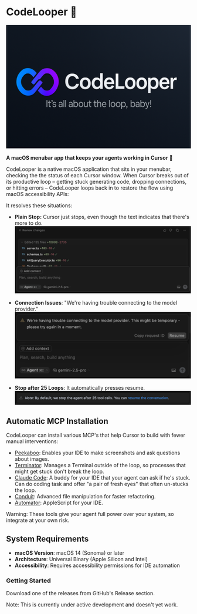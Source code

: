 # CodeLooper 🔄

<p align="center">
  <img src="assets/banner.png" alt="CodeLooper Banner">
</p>

**A macOS menubar app that keeps your agents working in Cursor** 🔄

CodeLooper is a native macOS application that sits in your menubar, checking the the status of each Cursor window.
When Cursor breaks out of its productive loop – getting stuck generating code, dropping connections, or hitting errors – CodeLooper loops back in to restore the flow using macOS accessibility APIs:

It resolves these situations:

- **Plain Stop:** Cursor just stops, even though the text indicates that there's more to do.<br>
  <img src="assets/cursor-stopped.png" alt="Cursor Stopped" width="600">

- **Connection Issues**: "We're having trouble connecting to the model provider."<br>
  <img src="assets/trouble.png" alt="Connection Trouble" width="600">

- **Stop after 25 Loops**: It automatically presses resume.<br>
  <img src="assets/default-stop-25.png" alt="Default Stop at 25 loops" width="600">

## Automatic MCP Installation

CodeLooper can install various MCP's that help Cursor to build with fewer manual interventions:

- [Peekaboo](https://github.com/steipete/Peekaboo): Enables your IDE to make screenshots and ask questions about images.
- [Terminator](https://github.com/steipete/Terminator): Manages a Terminal outside of the loop, so processes that might get stuck don't break the loop.
- [Claude Code](https://github.com/steipete/claude-code-mcp): A buddy for your IDE that your agent can ask if he's stuck. Can do coding task and offer "a pair of fresh eyes" that often un-stucks the loop.
- [Conduit](https://github.com/steipete/conduit-mcp): Advanced file manipulation for faster refactoring.
- [Automator](https://github.com/steipete/macos-automator-mcp): AppleScript for your IDE.

Warning: These tools give your agent full power over your system, so integrate at your own risk.

## System Requirements

- **macOS Version**: macOS 14 (Sonoma) or later
- **Architecture**: Universal Binary (Apple Silicon and Intel)
- **Accessibility**: Requires accessibility permissions for IDE automation

### Getting Started

Download one of the releases from GitHub's Release section.

Note: This is currently under active development and doesn't yet work.
